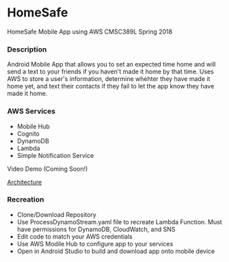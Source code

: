 # HomeSafe
HomeSafe Mobile App using AWS
CMSC389L Spring 2018

### Description
Android Mobile App that allows you to set an expected time home and will send a text to your friends if you haven't made it home 
by that time. Uses AWS to store a user's information, determine whehter they have made it home yet, and text their contacts
if they fail to let the app know they have made it home.

### AWS Services
* Mobile Hub
* Cognito
* DynamoDB
* Lambda
* Simple Notification Service

Video Demo (Coming Soon!)

[Architecture](https://cloudcraft.co/view/0f5ebc96-5a70-4d9d-8c5c-7aa65b27596d?key=U1PLbX7MNWAVLTJ6j6fShg)

### Recreation
* Clone/Download Repository
* Use ProcessDynamoStream.yaml file to recreate Lambda Function. Must have permissions for DynamoDB, CloudWatch, and SNS
* Edit code to match your AWS credentials
* Use AWS Modile Hub to configure app to your services
* Open in Android Studio to build and download app onto mobile device
